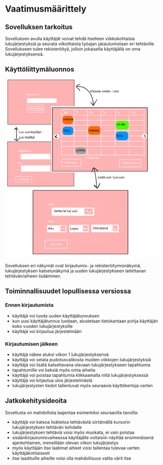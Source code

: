 # Vaatimusmäärittely

## Sovelluksen tarkoitus

Sovelluksen avulla käyttäjät voivat tehdä itselleen viikkokohtaisia lukujärjestyksiä ja seurata viikoittaista työajan jakautumistaan eri tehtäville. Sovellukseen tulee rekisteröityä, jolloin jokaisella käyttäjällä on oma lukujärjestyksensä.

## Käyttöliittymäluonnos

![kayttoliittyma_1](https://github.com/makitzei/ot-harjoitustyo2020/blob/master/dokumentaatio/kuvat/kl_luonnos_1.png)

Sovelluksen eri näkymät ovat kirjautumis- ja rekisteröitymisnäkymä, lukujärjestyksen katselunäkymä ja uuden lukujärjestykseen laitettavan tehtävän/aiheen lisääminen.

## Toiminnallisuudet lopullisessa versiossa

### Ennen kirjautumista
- käyttäjä voi luoda uuden käyttäjätunnuksen
- kun uusi käyttäjätunnus luodaan, alustetaan tietokantaan pohja käyttäjän koko vuoden lukujärjestyksille
- käyttäjä voi kirjautua järjestelmään

### Kirjautumisen jälkeen
- käyttäjä näkee aluksi viikon 1 lukujärjestyksensä
- käyttäjä voi selata pudotusvalikosta muiden viikkojen lukujärjestyksiä
- käyttäjä voi lisätä katseltavana olevaan lukujärjestykseen tapahtumia
- tapahtumille voi keksiä myös omia aiheita
- käyttäjä voi poistaa tapahtumia klikkaamalla niitä lukujärjestyksessä
- käyttäjä voi kirjautua ulos järjestelmästä
- lukujärjestysten tiedot tallentuvat myös seuraavia käyttökertoja varten

## Jatkokehitysideoita

Sovellusta on mahdollista laajentaa esimerkiksi seuraavilla tavoilla:

* käyttäjä voi katsoa lisätietoa tehtävästä siirtämällä kursorin lukujärjestyksen tehtävän kohdalle
* lukujärjestyksen tehtäviä voisi myös muokata, ei vain poistaa
* sisäänkirjautumisvaiheessa käyttäjälle voitaisiin näyttää ensimmäisenä ajankohtainen, meneillään olevan viikon lukujärjestys
* myös käyttäjän itse laatimat aiheet voisi tallentaa tulevaa varten käyttäjäkohtaisesti
* itse laadituille aiheille voisi olla mahdollisuus valita värit itse
